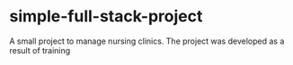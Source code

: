 # simple-full-stack-project
A small project to manage nursing clinics. The project was developed as a result of training 
